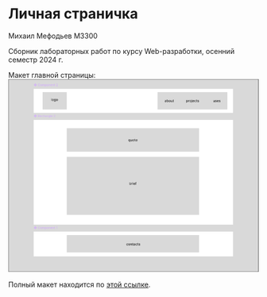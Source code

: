 # Личная страничка

Михаил Мефодьев M3300

Сборник лабораторных работ по курсу Web-разработки, осенний семестр 2024 г.

Макет главной страницы:
![index](assets/index.png)

Полный макет находится по [этой ссылке](https://www.figma.com/design/or0TMYnz1y1aAXCdvwRiXM/web%2Fportfolio?node-id=0-1&t=ao1OWTlOWNwCCFqa-1).
